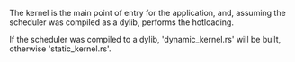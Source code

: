 The kernel is the main point of entry for the application, and, assuming the scheduler was compiled as a dylib, performs the hotloading.

If the scheduler was compiled to a dylib, 'dynamic_kernel.rs' will be built, otherwise 'static_kernel.rs'.